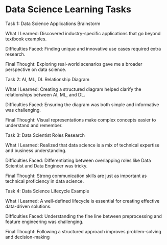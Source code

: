 # Data Science Learning Tasks

Task 1: Data Science Applications Brainstorm

What I Learned: Discovered industry-specific applications that go beyond textbook examples.

Difficulties Faced: Finding unique and innovative use cases required extra research.

Final Thought: Exploring real-world scenarios gave me a broader perspective on data science.

Task 2: AI, ML, DL Relationship Diagram

What I Learned: Creating a structured diagram helped clarify the relationships between AI, ML, and DL.

Difficulties Faced: Ensuring the diagram was both simple and informative was challenging.

Final Thought: Visual representations make complex concepts easier to understand and remember.

Task 3: Data Scientist Roles Research

What I Learned: Realized that data science is a mix of technical expertise and business understanding.

Difficulties Faced: Differentiating between overlapping roles like Data Scientist and Data Engineer was tricky.

Final Thought: Strong communication skills are just as important as technical proficiency in data science.

Task 4: Data Science Lifecycle Example

What I Learned: A well-defined lifecycle is essential for creating effective data-driven solutions.

Difficulties Faced: Understanding the fine line between preprocessing and feature engineering was challenging.

Final Thought: Following a structured approach improves problem-solving and decision-making
